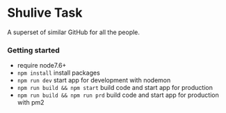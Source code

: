 # Shulive Task
A superset of similar GitHub for all the people.

### Getting started
- require node7.6+
- `npm install` install packages
- `npm run dev` start app for development with nodemon
- `npm run build && npm start` build code and start app for production
- `npm run build && npm run prd` build code and start app for production with pm2
